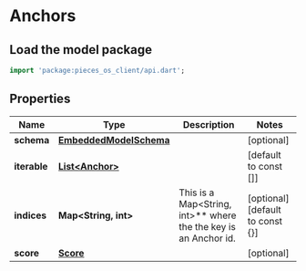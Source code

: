 # Anchors

## Load the model package
```dart
import 'package:pieces_os_client/api.dart';
```

## Properties
Name | Type | Description | Notes
------------ | ------------- | ------------- | -------------
**schema** | [**EmbeddedModelSchema**](EmbeddedModelSchema) |  | [optional] 
**iterable** | [**List\<Anchor\>**](Anchor) |  | [default to const []]
**indices** | **Map\<String, int\>** | This is a Map\<String, int\>** where the the key is an Anchor id. | [optional] [default to const {}]
**score** | [**Score**](Score) |  | [optional] 




